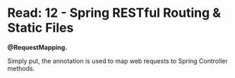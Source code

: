 # Read: 12 - Spring RESTful Routing & Static Files

**@RequestMapping.**

Simply put, the annotation is used to map web requests to Spring Controller methods.